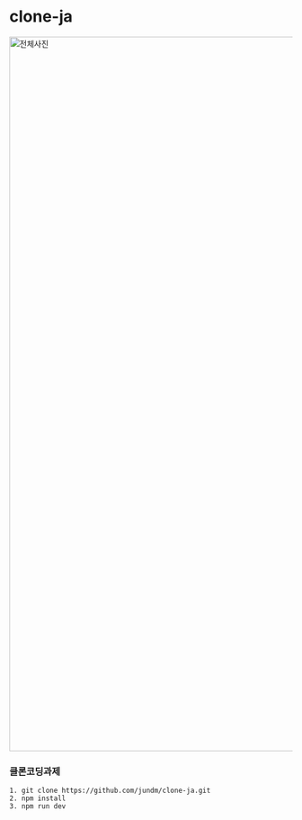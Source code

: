# clone-ja
<img width="1270" alt="전체사진" src="https://user-images.githubusercontent.com/80582578/173233473-29c3ec4c-82ab-4842-9e77-29f6576e6e59.png">

### 클론코딩과제

``` 
1. git clone https://github.com/jundm/clone-ja.git
2. npm install
3. npm run dev
```
